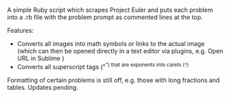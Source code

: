A simple Ruby script which scrapes Project Euler and puts each problem into a .rb file with the problem prompt as commented lines at the top.

Features:  
- Converts all images into math symbols or links to the actual image (which can then be opened directly in a text editor via plugins, e.g. Open URL in Sublime )
- Converts all superscript tags ("<sup>") that are exponents into carets (^)

Formatting of certain problems is still off, e.g. those with long fractions and tables. Updates pending.